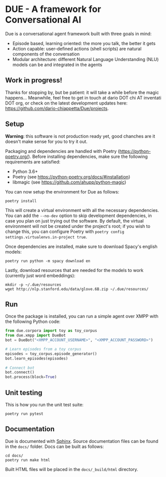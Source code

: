 # DUE - A framework for Conversational AI

Due is a conversational agent framework built with three goals in mind:

* Episode based, learning oriented: the more you talk, the better it gets
* Action capable: user-defined actions (shell scripts) are natural components of the conversation
* Modular architecture: different Natural Language Understanding (NLU) models can be and integrated in the agents

## Work in progress!
Thanks for stopping by, but be patient: it will take a while before the magic happens... Meanwhile, feel free to get in touch at dario DOT chi AT inventati DOT org, or check on the latest development updates here: https://github.com/dario-chiappetta/Due/projects.

## Setup
**Warning**: this software is not production ready yet, good chanches are it doesn't make sense for you to try it out.

Packaging and dependencies are handled with Poetry (https://python-poetry.org/). Before installing dependencies, make sure the following requirements are satisfied:

* Python 3.6+
* Poetry (see https://python-poetry.org/docs/#installation)
* libmagic (see https://github.com/ahupp/python-magic)

You can now setup the environment for Due as follows:

    poetry install

This will create a virtual environment with all the necessary dependencies. You can add the `--no-dev` option to skip development dependencies, in case you plan on just trying out the software. By default, the virtual environment will not be created under the project's root; if you wish to change this, you can configure Poetry with `poetry config settings.virtualenvs.in-project true`.

Once dependencies are installed, make sure to download Spacy's english models:

    poetry run python -m spacy download en

Lastly, download resources that are needed for the models to work (currently just word embeddings):

    mkdir -p ~/.due/resources
    wget http://nlp.stanford.edu/data/glove.6B.zip ~/.due/resources/

## Run

Once the package is installed, you can run a simple agent over XMPP with the following Python code:

```python
from due.corpora import toy as toy_corpus
from due.xmpp import DueBot
bot = DueBot("<XMPP_ACCOUNT_USERNAME>", "<XMPP_ACCOUNT_PASSWORD>")

# Learn episodes from a toy corpus
episodes = toy_corpus.episode_generator()
bot.learn_episodes(episodes)
    
# Connect bot
bot.connect()
bot.process(block=True)
```

## Unit testing
This is how you run the unit test suite:

    poetry run pytest

## Documentation
Due is documented with [Sphinx](http://www.sphinx-doc.org). Source documentation files can be found in the `docs/` folder. Docs can be built as follows:

    cd docs/
    poetry run make html

Built HTML files will be placed in the `docs/_build/html` directory. 
